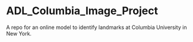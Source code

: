 # ADL_Columbia_Image_Project
A repo for an online model to identify landmarks at Columbia University in New York.

